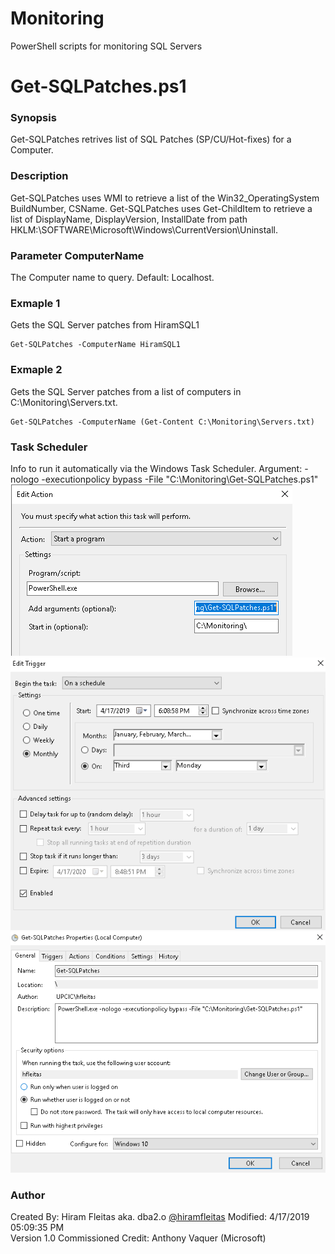 # Monitoring
PowerShell scripts for monitoring SQL Servers

# Get-SQLPatches.ps1

### Synopsis
Get-SQLPatches retrives list of SQL Patches (SP/CU/Hot-fixes) for a Computer.

### Description
Get-SQLPatches uses WMI to retrieve a list of the Win32_OperatingSystem BuildNumber, CSName.
Get-SQLPatches uses Get-ChildItem to retrieve a list of DisplayName, DisplayVersion, InstallDate
from path HKLM:\SOFTWARE\Microsoft\Windows\CurrentVersion\Uninstall.

### Parameter ComputerName
The Computer name to query. Default: Localhost.

### Exmaple 1
Gets the SQL Server patches from HiramSQL1
~~~
Get-SQLPatches -ComputerName HiramSQL1
~~~

### Exmaple 2
Gets the SQL Server patches from a list of computers in C:\Monitoring\Servers.txt.
~~~
Get-SQLPatches -ComputerName (Get-Content C:\Monitoring\Servers.txt)
~~~

### Task Scheduler
Info to run it automatically via the Windows Task Scheduler.
Argument: -nologo -executionpolicy bypass -File "C:\Monitoring\Get-SQLPatches.ps1"
![Action](/TaskSchedulerEditActionPowerShell.png?raw=true "Action")
![Schedule](/TaskSchedulerScheduleMonthly3rdMonday.png?raw=true "Schedule")
![Schedule](/TaskSchedulerGeneralPowerShell.png?raw=true "Schedule")

### Author
Created By: Hiram Fleitas aka. dba2.o [@hiramfleitas](http://twitter.com/hiramfleitas)
Modified: 4/17/2019 05:09:35 PM  
Version 1.0
Commissioned Credit: Anthony Vaquer (Microsoft)
